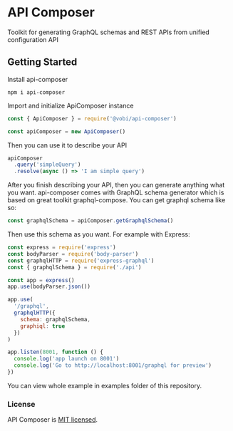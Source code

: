 # API Composer 

Toolkit for generating GraphQL schemas and REST APIs from unified configuration API

## Getting Started

Install api-composer
```
npm i api-composer
```

Import and initialize ApiComposer instance
```js
const { ApiComposer } = require('@vobi/api-composer')

const apiComposer = new ApiComposer()
```

Then you can use it to describe your API
```js
apiComposer
  .query('simpleQuery')
  .resolve(async () => 'I am simple query')
```

After you finish describing your API, then you can generate anything what you want. api-composer comes with GraphQL schema generator which is based on great toolkit graphql-compose. You can get graphql schema like so:
```js
const graphqlSchema = apiComposer.getGraphqlSchema()
```

Then use this schema as you want. For example with Express:
```js
const express = require('express')
const bodyParser = require('body-parser')
const graphqlHTTP = require('express-graphql')
const { graphqlSchema } = require('./api')

const app = express()
app.use(bodyParser.json())

app.use(
  '/graphql',
  graphqlHTTP({
    schema: graphqlSchema,
    graphiql: true
  })
)

app.listen(8001, function () {
  console.log('app launch on 8001')
  console.log('Go to http://localhost:8001/graphql for preview')
})
```

You can view whole example in examples folder of this repository.

### License

API Composer is [MIT licensed](./LICENSE).